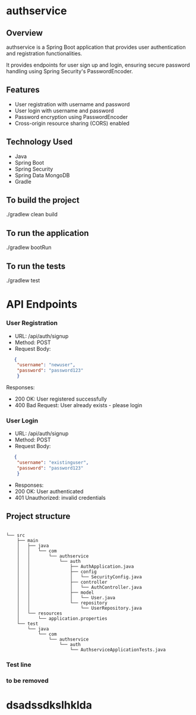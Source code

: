 # authservice

## Overview
authservice is a Spring Boot application that provides user authentication and registration functionalities.

It provides endpoints for user sign up and login, ensuring secure password handling using Spring Security's PasswordEncoder.

## Features
- User registration with username and password
- User login with username and password
- Password encryption using PasswordEncoder
- Cross-origin resource sharing (CORS) enabled

## Technology Used
- Java
- Spring Boot
- Spring Security
- Spring Data MongoDB
- Gradle

## To build the project
./gradlew clean build

## To run the application
./gradlew bootRun

## To run the tests
./gradlew test

# API Endpoints

### User Registration

- URL: /api/auth/signup
- Method: POST
- Request Body: 
```json
   {
    "username": "newuser",
    "password": "password123"
    }
```
        
Responses:
- 200 OK: User registered successfully
- 400 Bad Request: User already exists - please login

### User Login

- URL: /api/auth/signup
- Method: POST
- Request Body:
```json
   {
    "username": "existinguser",
    "password": "password123"
    }
```

- Responses:
- 200 OK: User authenticated
- 401 Unauthorized: invalid credentials

## Project structure

```text

└── src
    ├── main
    │   ├── java
    │   │   └── com
    │   │       └── authservice
    │   │           └── auth
    │   │               ├── AuthApplication.java
    │   │               ├── config
    │   │               │   └── SecurityConfig.java
    │   │               ├── controller
    │   │               │   └── AuthController.java
    │   │               ├── model
    │   │               │   └── User.java
    │   │               └── repository
    │   │                   └── UserRepository.java
    │   └── resources
    │       └── application.properties
    └── test
        └── java
            └── com
                └── authservice
                    └── auth
                        └── AuthserviceApplicationTests.java
```

### Test line 
### to be removed
# dsadssdkslhklda